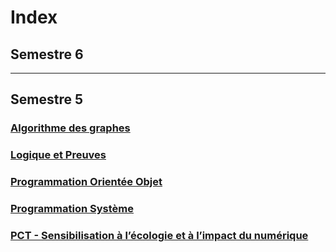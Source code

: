 # Index

## Semestre 6

---

## Semestre 5

### [Algorithme des graphes](./S5/algo_graphes/index.md)

### [Logique et Preuves](./S5/logique_preuves/index.md)

### [Programmation Orientée Objet](./S5/poo/index.md)

### [Programmation Système](./S5/systeme/index.md)

### [PCT - Sensibilisation à l’écologie et à l’impact du numérique](./S5/pct_ecologie/index.md)
